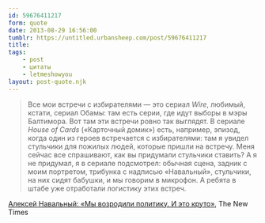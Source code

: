 ```yaml
---
id: 59676411217
form: quote
date: 2013-08-29 16:56:00
tumblr: https://untitled.urbansheep.com/post/59676411217
title: 
tags:
    - post
    - цитаты
    - letmeshowyou
layout: post-quote.njk
---
```


<blockquote>
Все мои встречи с избирателями — это сериал <em>Wire</em>, любимый, кстати, сериал Обамы: там есть серии, где идут выборы в мэры Балтимора. Вот там эти встречи ровно так выглядят. В сериале <em>House of Сards</em> («Карточный домик») есть, например, эпизод, когда один из героев встречается с избирателями: там я увидел стульчики для пожилых людей, которые пришли на встречу. Меня сейчас все спрашивают, как вы придумали стульчики ставить? А я не придумал, я в сериале подсмотрел: обычная сцена, задник с моим портретом, трибунка с надписью «Навальный», стульчики, на них сидят бабушки, и мы говорим в микрофон. А ребята в штабе уже отработали логистику этих встреч.
</blockquote>

<a href="http://newtimes.ru/articles/detail/70195">Алексей Навальный: «Мы&nbsp;возродили политику.&nbsp;И&nbsp;это круто»</a>, The New Times
